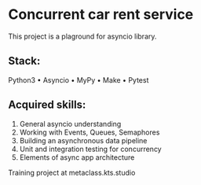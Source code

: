 # Concurrent car rent service

This project is a plaground for asyncio library.

## Stack:

Python3
• Asyncio
• MyPy
• Make
• Pytest

## Acquired skills: 
1. General asyncio understanding
2. Working with Events, Queues, Semaphores
3. Building an asynchronous data pipeline
4. Unit and integration testing for concurrency
5. Elements of async app architecture




Training project at metaclass.kts.studio
